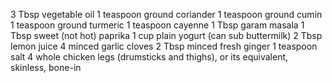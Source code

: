3 Tbsp vegetable oil
1 teaspoon ground coriander
1 teaspoon ground cumin
1 teaspoon ground turmeric
1 teaspoon cayenne
1 Tbsp garam masala
1 Tbsp sweet (not hot) paprika
1 cup plain yogurt (can sub buttermilk)
2 Tbsp lemon juice
4 minced garlic cloves
2 Tbsp minced fresh ginger
1 teaspoon salt
4 whole chicken legs (drumsticks and thighs), or its equivalent, skinless, bone-in